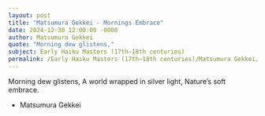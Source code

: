 ```yaml
---
layout: post
title: "Matsumura Gekkei - Mornings Embrace"
date: 2024-12-30 12:00:00 -0000
author: Matsumura Gekkei
quote: "Morning dew glistens,"
subject: Early Haiku Masters (17th–18th centuries)
permalink: /Early Haiku Masters (17th–18th centuries)/Matsumura Gekkei/Matsumura Gekkei - Mornings Embrace
---
```


Morning dew glistens,
A world wrapped in silver light,
Nature’s soft embrace.

- Matsumura Gekkei

